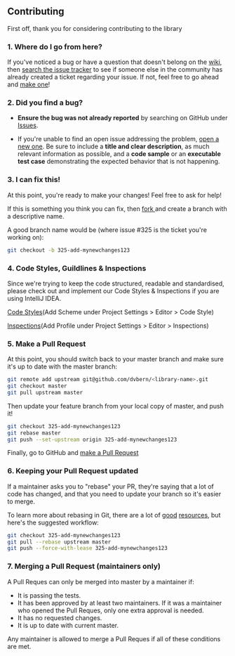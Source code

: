 ## Contributing

First off, thank you for considering contributing to the library <library-name>
### 1. Where do I go from here?

If you've noticed a bug or have a question that doesn't belong on the
[wiki](https://github.com/dvbern/<library-name>/wiki), then
[search the issue tracker](https://github.com/dvbern/<library-name>/issues)
to see if someone else in the community has already created a ticket regarding your issue.
If not, feel free to go ahead and [make one](https://github.com/dvbern/<library-name>/issues/new)!

### 2. Did you find a bug?

* **Ensure the bug was not already reported** by searching on GitHub under [Issues](https://github.com/dvbern/<library-name>/issues).

* If you're unable to find an open issue addressing the problem, [open a new one](https://github.com/dvbern/<library-name>/issues/new). 
Be sure to include a **title and clear description**, as much relevant information as possible, 
and a **code sample** or an **executable test case** demonstrating the expected behavior that is not happening.

### 3. I can fix this!

At this point, you're ready to make your changes! Feel free to ask for help!

If this is something you think you can fix, then
[fork <library-name>](https://help.github.com/articles/fork-a-repo)
and create a branch with a descriptive name.

A good branch name would be (where issue #325 is the ticket you're working on):

```sh
git checkout -b 325-add-mynewchanges123
```

### 4. Code Styles, Guildlines & Inspections

Since we're trying to keep the code structured, readable and standardised, please check out and implement our Code Styles & Inspections if you are using IntelliJ IDEA.

[Code Styles](https://git.dvbern.dvb.ch/raw/dvbern/lib/codestyle.git/master/src!IDE-settings!IntelliJ!DVBern-Conventions-2017-05-29.xml)(Add Scheme under Project Settings > Editor > Code Style)

[Inspections](https://git.dvbern.dvb.ch/raw/dvbern/lib/codestyle.git/master/src!IDE-settings!IntelliJ!DVBern_Inspections_2017_05_19.xml)(Add Profile under Project Settings > Editor > Inspections)

### 5. Make a Pull Request

At this point, you should switch back to your master branch and make sure it's
up to date with the master branch:

```sh
git remote add upstream git@github.com/dvbern/<library-name>.git
git checkout master
git pull upstream master
```

Then update your feature branch from your local copy of master, and push it!

```sh
git checkout 325-add-mynewchanges123
git rebase master
git push --set-upstream origin 325-add-mynewchanges123
```

Finally, go to GitHub and
[make a Pull Request](https://help.github.com/articles/creating-a-pull-request)


### 6. Keeping your Pull Request updated

If a maintainer asks you to "rebase" your PR, they're saying that a lot of code
has changed, and that you need to update your branch so it's easier to merge.

To learn more about rebasing in Git, there are a lot of
[good](http://git-scm.com/book/en/Git-Branching-Rebasing)
[resources](https://help.github.com/articles/interactive-rebase),
but here's the suggested workflow:

```sh
git checkout 325-add-mynewchanges123
git pull --rebase upstream master
git push --force-with-lease 325-add-mynewchanges123
```

### 7. Merging a Pull Request (maintainers only)

A Pull Reques can only be merged into master by a maintainer if:

* It is passing the tests.
* It has been approved by at least two maintainers. If it was a maintainer who
  opened the Pull Reques, only one extra approval is needed.
* It has no requested changes.
* It is up to date with current master.

Any maintainer is allowed to merge a Pull Reques if all of these conditions are
met.
